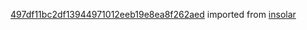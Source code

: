 [497df11bc2df13944971012eeb19e8ea8f262aed](https://github.com/insolar/insolar/commit/497df11bc2df13944971012eeb19e8ea8f262aed) imported from [insolar](https://github.com/insolar/insolar)
